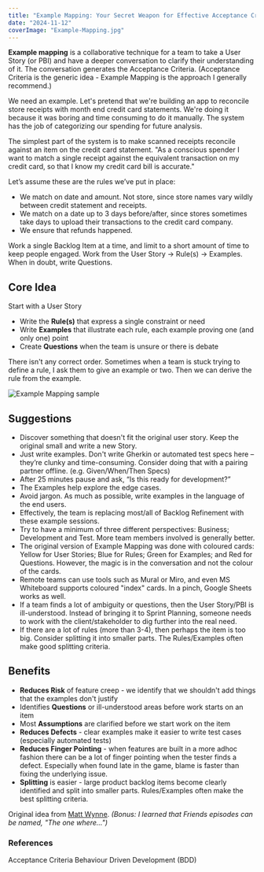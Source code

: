 ```yaml
---
title: "Example Mapping: Your Secret Weapon for Effective Acceptance Criteria"
date: "2024-11-12"
coverImage: "Example-Mapping.jpg"
---
```


**Example mapping** is a collaborative technique for a team to take a User Story (or PBI) and have a deeper conversation to clarify their understanding of it. The conversation generates the Acceptance Criteria. (Acceptance Criteria is the generic idea - Example Mapping is the approach I generally recommend.)

We need an example. Let's pretend that we're building an app to reconcile store receipts with month end credit card statements. We're doing it because it was boring and time consuming to do it manually. The system has the job of categorizing our spending for future analysis.

The simplest part of the system is to make scanned receipts reconcile against an item on the credit card statement. "As a conscious spender I want to match a single receipt against the equivalent transaction on my credit card, so that I know my credit card bill is accurate."

Let’s assume these are the rules we’ve put in place:

- We match on date and amount. Not store, since store names vary wildly between credit statement and receipts.
- We match on a date up to 3 days before/after, since stores sometimes take days to upload their transactions to the credit card company.
- We ensure that refunds happened.

Work a single Backlog Item at a time, and limit to a short amount of time to keep people engaged. Work from the User Story -> Rule(s) -> Examples. When in doubt, write Questions.

## Core Idea

Start with a User Story

- Write the **Rule(s)** that express a single constraint or need
- Write **Examples** that illustrate each rule, each example proving one (and only one) point
- Create **Questions** when the team is unsure or there is debate

There isn't any correct order. Sometimes when a team is stuck trying to define a rule, I ask them to give an example or two. Then we can derive the rule from the example.

![Example Mapping sample](src/content/blog/example-mapping-your-secret-weapon-for-effective-acceptance-criteria/images/Example-Mapping.jpg)

## Suggestions

- Discover something that doesn't fit the original user story. Keep the original small and write a new Story.
- Just write examples. Don't write Gherkin or automated test specs here – they’re clunky and time-consuming. Consider doing that with a pairing partner offline. (e.g. Given/When/Then Specs)
- After 25 minutes pause and ask, “Is this ready for development?”
- The Examples help explore the edge cases.
- Avoid jargon. As much as possible, write examples in the language of the end users.
- Effectively, the team is replacing most/all of Backlog Refinement with these example sessions.
- Try to have a minimum of three different perspectives: Business; Development and Test. More team members involved is generally better.
- The original version of Example Mapping was done with coloured cards: Yellow for User Stories; Blue for Rules; Green for Examples; and Red for Questions. However, the magic is in the conversation and not the colour of the cards.
- Remote teams can use tools such as Mural or Miro, and even MS Whiteboard supports coloured "index" cards. In a pinch, Google Sheets works as well.
- If a team finds a lot of ambiguity or questions, then the User Story/PBI is ill-understood. Instead of bringing it to Sprint Planning, someone needs to work with the client/stakeholder to dig further into the real need.
- If there are a lot of rules (more than 3-4), then perhaps the item is too big. Consider splitting it into smaller parts. The Rules/Examples often make good splitting criteria.

## Benefits

- **Reduces Risk** of feature creep - we identify that we shouldn't add things that the examples don't justify
- Identifies **Questions** or ill-understood areas before work starts on an item
- Most **Assumptions** are clarified before we start work on the item
- **Reduces Defects** - clear examples make it easier to write test cases (especially automated tests)
- **Reduces Finger Pointing** - when features are built in a more adhoc fashion there can be a lot of finger pointing when the tester finds a defect. Especially when found late in the game, blame is faster than fixing the underlying issue.
- **Splitting** is easier - large product backlog items become clearly identified and split into smaller parts. Rules/Examples often make the best splitting criteria.

Original idea from [Matt Wynne](https://cucumber.io/blog/bdd/example-mapping-introduction/). _(Bonus: I learned that Friends episodes can be named, "The one where…")_

### References

Acceptance Criteria Behaviour Driven Development (BDD)
